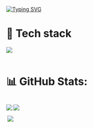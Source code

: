 [![Typing SVG](https://readme-typing-svg.demolab.com?font=Fira+Code&weight=600&size=25&pause=1000&color=F7F7F7&center=true&random=false&width=435&lines=%F0%9F%92%BB+Fullstack+Developer;%F0%9F%93%9A+Computer+Science+Student;%F0%9F%A4%A9+Open-source+enthusiast)](https://git.io/typing-svg)

# 🚀 Tech stack
<div style="display:flex;">
    <img src="https://skillicons.dev/icons?i=bash,c,cpp,cs,dotnet,git,github,html,css,bootstrap,linux,mysql,py,rider,figma">

</div>
<br>

# 📊 GitHub Stats:
<div style="display:flex;">
<p>  
    <img align="left" src="https://github-readme-stats.vercel.app/api/top-langs/?username=KimPiks&theme=radical&include_all_commits=true&count_private=true&layout=compact">
</p>
<p>
    <img align="center" src="https://github-readme-stats.vercel.app/api?username=KimPiks&show_icons=true&theme=radical&include_all_commits=true&count_private=true&layout=compact">
</p>
</div>

<div style="display:flex;">
  <img align="right" src="https://komarev.com/ghpvc/?username=KimPiks&abbreviated=true">
</div>
